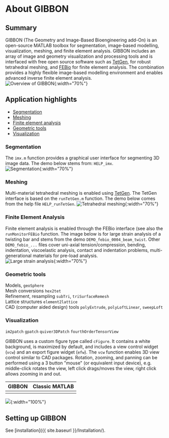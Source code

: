 # About GIBBON

## Summary
GIBBON (The Geometry and Image-Based Bioengineering add-On) is an open-source MATLAB toolbox for segmentation, image-based modelling, visualization, meshing, and finite element analysis. GIBBON includes an array of image and geometry visualization and processing tools and is interfaced with free open source software such as [TetGen](http://wias-berlin.de/software/tetgen/), for robust tetrahedral meshing, and [FEBio](http://febio.org/) for finite element analysis. The combination provides a highly flexible image-based modelling environment and enables advanced inverse finite element analysis.   
![Overview of GIBBON](html/GIBBON_overview.jpg){:width="70%"}

## Application highlights   
- [Segmentation](#Segmentation)  
- [Meshing](#Meshing)  
- [Finite element analysis](#FEA)
- [Geometric tools](#Geometric)
- [Visualization](#Visualization)    

### Segmentation  <a name="Segmentation"></a>    
The `imx.m` function provides a graphical user interface for segmenting 3D image data. The demo below stems from: `HELP_imx`.   
![Segmentation](/img/imx_demo.gif){:width="70%"}

### Meshing <a name="Meshing"></a>   
Multi-material tetrahedral meshing is enabled using [TetGen](http://wias-berlin.de/software/tetgen/). The TetGen interface is based on the `runTetGen.m` function. The demo below comes from the help file `HELP_runTetGen`.
![Tetrahedral meshing](/img/bunnyMesh.gif){:width="70%"}

### Finite Element Analysis <a name="FEA"></a>   
Finite element analysis is enabled through the FEBio interface (see also the `runMonitorFEBio` function.
The image below is for large strain analysis of a twisting bar and stems from the demo `DEMO_febio_0004_beam_twist`. Other `DEMO_febio_...` files cover uni-axial tension/compression, bending, indentation, viscoelastic analysis, contact and indentation problems, multi-generational materials for pre-load analysis.   
![Large strain analysis](/img/barTwist.gif){:width="70%"}

### Geometric tools <a name="Geometric"></a>   
Models, `geoSphere`   
Mesh conversions `hex2tet`   
Refinement, resampling `subTri`, `triSurfaceRemesh`     
Lattice structures  `element2lattice`   
CAD (computer aided design) tools `polyExtrude`, `polyLoftLinear`, `sweepLoft`

### Visualization <a name="Visualization"></a>    
`im2patch` `gpatch` `quiver3DPatch` `fourthOrderTensorView`

GIBBON uses a custom figure type called `cFigure`. It contains a white background, is maximized by default, and includes a view control widget (`vcw`) and an export figure widget (`efw`). The `vcw` function enables 3D view control similar to CAD packages. Rotation, zooming, and panning can be performed using a 3 button "mouse" (or equivalent input device), e.g. middle-click rotates the view, left click drags/moves the view, right click allows zooming in and out.

| GIBBON | Classic MATLAB |   
|:--|--:|   
|  |  |   

 ![](/img/gibbonViewControl.gif){:width="100%"}

## Setting up GIBBON
See [installation]({{ site.baseurl }}/Installation/).
